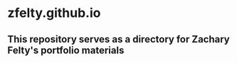 # zfelty.github.io

## This repository serves as a directory for Zachary Felty's portfolio materials
